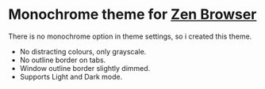 # Monochrome theme for [Zen Browser](https://github.com/zen-browser/desktop)

There is no monochrome option in theme settings, so i created this theme.

- No distracting colours, only grayscale.
- No outline border on tabs.
- Window outline border slightly dimmed.
- Supports Light and Dark mode.
